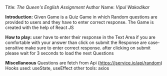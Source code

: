 Title: *The Queen's English Assignment*
Author Name: *Vipul Wakodikar*

**Introduction:**
Given Game is a Quiz Game in which Random questions are provided to users and they have to enter correct response. The Game is created with the help of React JS

**How to play:**
 user have to enter their response in the Text Area if you are comfortable with your answer than click on submit the Response are case-sensitive make sure to enter correct response. after clicking on submit please wait for 3 seconds to load the next Questions

**Miscellaneous**
Questions are fetch from Api (https://jservice.io/api/random)
Hooks used: useState, useEffect
other tools: axios 





